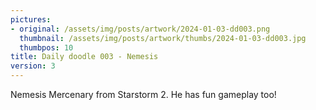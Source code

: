 ```yaml
---
pictures:
- original: /assets/img/posts/artwork/2024-01-03-dd003.png
  thumbnail: /assets/img/posts/artwork/thumbs/2024-01-03-dd003.jpg
  thumbpos: 10
title: Daily doodle 003 - Nemesis
version: 3
---
```

Nemesis Mercenary from Starstorm 2.
He has fun gameplay too!
